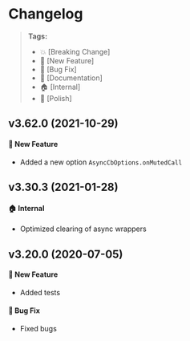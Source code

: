 Changelog
=========

> **Tags:**
> - :boom:       [Breaking Change]
> - :rocket:     [New Feature]
> - :bug:        [Bug Fix]
> - :memo:       [Documentation]
> - :house:      [Internal]
> - :nail_care:  [Polish]

## v3.62.0 (2021-10-29)

#### :rocket: New Feature

* Added a new option `AsyncCbOptions.onMutedCall`

## v3.30.3 (2021-01-28)

#### :house: Internal

* Optimized clearing of async wrappers

## v3.20.0 (2020-07-05)

#### :rocket: New Feature

* Added tests

#### :bug: Bug Fix

* Fixed bugs
